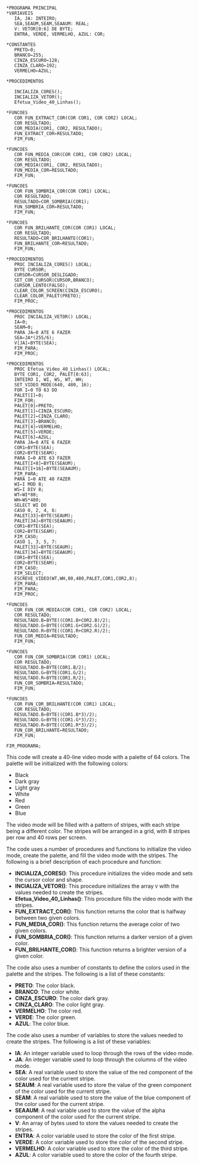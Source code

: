 ```portugal
*PROGRAMA PRINCIPAL
*VARIAVEIS
   IA, JA: INTEIRO;
   SEA,SEAUM,SEAM,SEAAUM: REAL;
   V: VETOR[0:6] DE BYTE;
   ENTRA, VERDE, VERMELHO, AZUL: COR;

*CONSTANTES
   PRETO←0;
   BRANCO←255;
   CINZA_ESCURO←128;
   CINZA_CLARO←192;
   VERMELHO←AZUL;

*PROCEDIMENTOS

   INCIALIZA_CORES();
   INCIALIZA_VETOR();
   Efetua_Video_40_Linhas();

*FUNCOES
   COR FUN_EXTRACT_COR(COR COR1, COR COR2) LOCAL;
   COR RESULTADO;
   COR_MEDIA(COR1, COR2, RESULTADO);
   FUN_EXTRACT_COR←RESULTADO;
   FIM_FUN;

*FUNCOES
   COR FUN_MEDIA_COR(COR COR1, COR COR2) LOCAL;
   COR RESULTADO;
   COR_MEDIA(COR1, COR2, RESULTADO);
   FUN_MEDIA_COR←RESULTADO;
   FIM_FUN;

*FUNCOES
   COR FUN_SOMBRIA_COR(COR COR1) LOCAL;
   COR RESULTADO;
   RESULTADO←COR_SOMBRIA(COR1);
   FUN_SOMBRIA_COR←RESULTADO;
   FIM_FUN;

*FUNCOES
   COR FUN_BRILHANTE_COR(COR COR1) LOCAL;
   COR RESULTADO;
   RESULTADO←COR_BRILHANTE(COR1);
   FUN_BRILHANTE_COR←RESULTADO;
   FIM_FUN;

*PROCEDIMENTOS
   PROC INCIALIZA_CORES() LOCAL;
   BYTE CURSOR;
   CURSOR←CURSOR_DESLIGADO;
   SET_COR_CURSOR(CURSOR,BRANCO);
   CURSOR_LENTO(FALSO);
   CLEAR_COLOR_SCREEN(CINZA_ESCURO);
   CLEAR_COLOR_PALET(PRETO);
   FIM_PROC;

*PROCEDIMENTOS
   PROC INCIALIZA_VETOR() LOCAL;
   IA←0;
   SEAM←0;
   PARA JA←0 ATE 6 FAZER
   SEA←JA*(255/6);
   V[JA]←BYTE(SEA);
   FIM_PARA;
   FIM_PROC;

*PROCEDIMENTOS
   PROC Efetua_Video_40_Linhas() LOCAL;
   BYTE COR1, COR2, PALET[0:63];
   INTEIRO I, WI, WS, WT, WH;
   SET_VIDEO_MODE(640, 480, 16);
   FOR I←0 TO 63 DO
   PALET[I]←0;
   FIM_FOR;
   PALET[0]←PRETO;
   PALET[1]←CINZA_ESCURO;
   PALET[2]←CINZA_CLARO;
   PALET[3]←BRANCO;
   PALET[4]←VERMELHO;
   PALET[5]←VERDE;
   PALET[6]←AZUL;
   PARA JA←0 ATE 6 FAZER
   COR1←BYTE(SEA);
   COR2←BYTE(SEAM);
   PARA I←0 ATE 63 FAZER
   PALET[I+8]←BYTE(SEAUM);
   PALET[I+16]←BYTE(SEAAUM);
   FIM_PARA;
   PARA I←0 ATE 40 FAZER
   WI←I MOD 8;
   WS←I DIV 8;
   WT←WI*80;
   WH←WS*480;
   SELECT WI DO
   CASO 0, 2, 4, 6:
   PALET[33]←BYTE(SEAUM);
   PALET[34]←BYTE(SEAAUM);
   COR1←BYTE(SEA);
   COR2←BYTE(SEAM);
   FIM_CASO;
   CASO 1, 3, 5, 7:
   PALET[33]←BYTE(SEAUM);
   PALET[34]←BYTE(SEAAUM);
   COR1←BYTE(SEA);
   COR2←BYTE(SEAM);
   FIM_CASO;
   FIM_SELECT;
   ESCREVE_VIDEO(WT,WH,80,480,PALET,COR1,COR2,8);
   FIM_PARA;
   FIM_PARA;
   FIM_PROC;

*FUNCOES
   COR FUN_COR_MEDIA(COR COR1, COR COR2) LOCAL;
   COR RESULTADO;
   RESULTADO.B←BYTE((COR1.B+COR2.B)/2);
   RESULTADO.G←BYTE((COR1.G+COR2.G)/2);
   RESULTADO.R←BYTE((COR1.R+COR2.R)/2);
   FUN_COR_MEDIA←RESULTADO;
   FIM_FUN;

*FUNCOES
   COR FUN_COR_SOMBRIA(COR COR1) LOCAL;
   COR RESULTADO;
   RESULTADO.B←BYTE(COR1.B/2);
   RESULTADO.G←BYTE(COR1.G/2);
   RESULTADO.R←BYTE(COR1.R/2);
   FUN_COR_SOMBRIA←RESULTADO;
   FIM_FUN;

*FUNCOES
   COR FUN_COR_BRILHANTE(COR COR1) LOCAL;
   COR RESULTADO;
   RESULTADO.B←BYTE((COR1.B*3)/2);
   RESULTADO.G←BYTE((COR1.G*3)/2);
   RESULTADO.R←BYTE((COR1.R*3)/2);
   FUN_COR_BRILHANTE←RESULTADO;
   FIM_FUN;

FIM_PROGRAMA;
```

This code will create a 40-line video mode with a palette of 64 colors. The palette will be initialized with the following colors:

* Black
* Dark gray
* Light gray
* White
* Red
* Green
* Blue

The video mode will be filled with a pattern of stripes, with each stripe being a different color. The stripes will be arranged in a grid, with 8 stripes per row and 40 rows per screen.

The code uses a number of procedures and functions to initialize the video mode, create the palette, and fill the video mode with the stripes. The following is a brief description of each procedure and function:

* **INCIALIZA_CORES()**: This procedure initializes the video mode and sets the cursor color and shape.
* **INCIALIZA_VETOR()**: This procedure initializes the array `V` with the values needed to create the stripes.
* **Efetua_Video_40_Linhas()**: This procedure fills the video mode with the stripes.
* **FUN_EXTRACT_COR()**: This function returns the color that is halfway between two given colors.
* **FUN_MEDIA_COR()**: This function returns the average color of two given colors.
* **FUN_SOMBRIA_COR()**: This function returns a darker version of a given color.
* **FUN_BRILHANTE_COR()**: This function returns a brighter version of a given color.

The code also uses a number of constants to define the colors used in the palette and the stripes. The following is a list of these constants:

* **PRETO**: The color black.
* **BRANCO**: The color white.
* **CINZA_ESCURO**: The color dark gray.
* **CINZA_CLARO**: The color light gray.
* **VERMELHO**: The color red.
* **VERDE**: The color green.
* **AZUL**: The color blue.

The code also uses a number of variables to store the values needed to create the stripes. The following is a list of these variables:

* **IA**: An integer variable used to loop through the rows of the video mode.
* **JA**: An integer variable used to loop through the columns of the video mode.
* **SEA**: A real variable used to store the value of the red component of the color used for the current stripe.
* **SEAUM**: A real variable used to store the value of the green component of the color used for the current stripe.
* **SEAM**: A real variable used to store the value of the blue component of the color used for the current stripe.
* **SEAAUM**: A real variable used to store the value of the alpha component of the color used for the current stripe.
* **V**: An array of bytes used to store the values needed to create the stripes.
* **ENTRA**: A color variable used to store the color of the first stripe.
* **VERDE**: A color variable used to store the color of the second stripe.
* **VERMELHO**: A color variable used to store the color of the third stripe.
* **AZUL**: A color variable used to store the color of the fourth stripe.